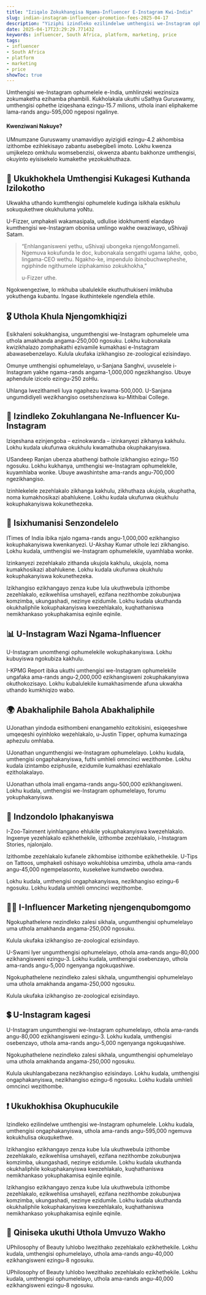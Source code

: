 ```yaml
---
title: "Iziqalo Zokukhangisa Ngama-Influencer E-Instagram Kwi-India"
slug: indian-instagram-influencer-promotion-fees-2025-04-17
description: "Yiziphi izindleko ezilindelwe umthengisi we-Instagram ophumelele e-India?"
date: 2025-04-17T23:29:29.771432
keywords: influencer, South Africa, platform, marketing, price
tags:
- influencer
- South Africa
- platform
- marketing
- price
showToc: true
---
```


Umthengisi we-Instagram ophumelele e-India, umhlinzeki wezinsiza zokumaketha ezihamba phambili. Kukholakala ukuthi uSathya Guruswamy, umthengisi ophethe iziqeshana ezingu-15.7 milions, uthola inani eliphakeme lama-rands angu-595,000 ngeposi ngalinye.

#### Kwenziwani Nakuye?
UMnumzane Guruswamy unamavidiyo ayizigidi ezingu-4.2 akhombisa izithombe ezihlekisayo zabantu asebegibeli imoto. Lokhu kwenza umjikelezo omkhulu womsebenzisi, okwenza abantu bakhonze umthengisi, okuyinto eyisisekelo kumakethe yezokukhuthaza.


## 💸 Ukukhokhela Umthengisi Kukagesi Kuthanda Izilokotho

Ukwakha uthando kumthengisi ophumelele kudinga isikhala esikhulu sokuqukethwe okukhuluma yoNtu.

U-Fizzer, umphakeli wakamasipala, udlulise idokhumenti elandayo kumthengisi we-Instagram obonisa umlingo wakhe owaziwayo, uShivaji Satam.

> “Enhlanganisweni yethu, uShivaji ubongeka njengoMongameli. Ngemuva kokufunda le doc, kubonakala sengathi ugama lakhe, qobo, lingama-CEO wethu. Ngakho-ke, impendulo ibinobuchwepheshe, ngiphinde ngithumele iziphakamiso zokukhokha,”
> 
> u-Fizzer uthe. 

Ngokwengeziwe, lo mkhuba ubalulekile ekuthuthukiseni imikhuba yokuthenga kubantu. Ingase ikuthintekele ngendlela ethile. 


## 🎖️ Uthola Khula Njengomkhiqizi

Esikhaleni sokukhangisa, ungumthengisi we-Instagram ophumelele uma uthola amakhanda angama-250,000 ngosuku. Lokhu kubonakala kwizikhalazo zomphakathi ezivamile kumakhasi e-Instagram abawasebenzelayo. Kulula ukufaka izikhangiso ze-zoological ezisindayo.

Omunye umthengisi ophumelelayo, u-Sanjana Sanghvi, uvuselele i-Instagram yakhe ngama-rands angama-1,000,000 ngezikhangiso. Ubuye aphendule izicelo ezingu-250 zoHlu.

Uhlanga lwezithameli luya ngaphezu kwama-500,000. U-Sanjana ungumdidiyeli wezikhangiso osetshenziswa ku-Mithibai College.

## 🥇 Izindleko Zokuhlangana Ne-Influencer Ku-Instagram

Iziqeshana ezinjengoba – ezinokwanda – izinkanyezi zikhanya kakhulu. Lokhu kudala ukufunwa okukhulu kwamathuba okuphakanyiswa.

USandeep Ranjan ubenza abathengi bathole izikhangiso ezingu-150 ngosuku. Lokhu kukhanya, umthengisi we-Instagram ophumelekile, kuyamhlaba wonke. Ubuye awashintshe ama-rands angu-700,000 ngezikhangiso.

Izinhlekelele zezehlakalo zikhanga kakhulu, zikhuthaza ukujola, ukuphatha, noma kumakhosikazi abahlukene. Lokhu kudala ukufunwa okukhulu kokuphakanyiswa kokunethezeka.

## 👑 Isixhumanisi Senzondelelo

ITimes of India ibika njalo ngama-rands angu-1,000,000 ezikhangiso kokuphakanyiswa kwenkanyezi. U-Akshay Kumar uthole lezi zikhangiso. Lokhu kudala, umthengisi we-Instagram ophumelekile, uyamhlaba wonke.

Izinkanyezi zezehlakalo zithanda ukujola kakhulu, ukujola, noma kumakhosikazi abahlukene. Lokhu kudala ukufunwa okukhulu kokuphakanyiswa kokunethezeka.

Izikhangiso ezikhangayo zenza kube lula ukuthwebula izithombe zezehlakalo, ezikwehlisa umshayeli, ezifana nezithombe zokubunjwa komzimba, ukungashadi, nezinye ezidumile. Lokhu kudala ukuthanda okukhaliphile kokuphakanyiswa kwezehlakalo, kuqhathaniswa nemikhankaso yokuphakamisa eqinile eqinile.

## 📊 U-Instagram Wazi Ngama-Influencer

U-Instagram unomthengi ophumelekile wokuphakanyiswa. Lokhu kubuyiswa ngokubiza kakhulu.

I-KPMG Report ibika ukuthi umthengisi we-Instagram ophumelekile ungafaka ama-rands angu-2,000,000 ezikhangisweni zokuphakanyiswa okuthokozisayo. Lokhu kubalulekile kumakhasimende afuna ukwakha uthando kumkhiqizo wabo.

## 🌍 Abakhaliphile Bahola Abakhaliphile

UJonathan yindoda esithombeni enangamehlo ezitokisini, esiqeqeshwe umqeqeshi oyinhloko wezehlakalo, u-Justin Tipper, ophuma kumazinga aphezulu omhlaba.

UJonathan ungumthengisi we-Instagram ophumelelayo. Lokhu kudala, umthengisi ongaphakanyiswa, futhi umhleli omncinci wezithombe. Lokhu kudala izintambo eziphusile, ezidumile kumakhasi ezehlakalo ezitholakalayo.

UJonathan uthola imali engama-rands angu-500,000 ezikhangisweni. Lokhu kudala, umthengisi we-Instagram ophumelelayo, forumu yokuphakanyiswa.

## 🏢 Indzondolo Iphakanyiswa

I-Zoo-Tainment iyinhlangano ehlukile yokuphakanyiswa kwezehlakalo. Ingxenye yezehlakalo ezikhethekile, izithombe zezehlakalo, i-Instagram Stories, njalonjalo.

Izithombe zezehlakalo kufanele zikhombise izithombe ezikhethekile. U-Tips on Tattoos, umphakeli oshisayo wokuhlobisa umzimba, uthola ama-rands angu-45,000 ngempelasonto, kusekelwe kumdwebo owodwa.

Lokhu kudala, umthengisi ongaphakanyiswa, nezikhangiso ezingu-6 ngosuku. Lokhu kudala umhleli omncinci wezithombe.

## 👩‍🎤 I-Influencer Marketing njengenqubomgomo

Ngokuphathelene nezindleko zalesi sikhala, ungumthengisi ophumelelayo uma uthola amakhanda angama-250,000 ngosuku.

Kulula ukufaka izikhangiso ze-zoological ezisindayo.

U-Swami Iyer ungumthengisi ophumelelayo, othola ama-rands angu-80,000 ezikhangisweni ezingu-3. Lokhu kudala, umthengisi osebenzayo, uthola ama-rands angu-5,000 ngenyanga ngokuqashiwe.

Ngokuphathelene nezindleko zalesi sikhala, ungumthengisi ophumelelayo uma uthola amakhanda angama-250,000 ngosuku.

Kulula ukufaka izikhangiso ze-zoological ezisindayo.

## 💲 U-Instagram kagesi

U-Instagram ungumthengisi we-Instagram ophumelelayo, othola ama-rands angu-80,000 ezikhangisweni ezingu-3. Lokhu kudala, umthengisi osebenzayo, uthola ama-rands angu-5,000 ngenyanga ngokuqashiwe.

Ngokuphathelene nezindleko zalesi sikhala, ungumthengisi ophumelelayo uma uthola amakhanda angama-250,000 ngosuku.

Kulula ukuhlangabezana nezikhangiso ezisindayo. Lokhu kudala, umthengisi ongaphakanyiswa, nezikhangiso ezingu-6 ngosuku. Lokhu kudala umhleli omncinci wezithombe.


## ❗ Ukukhokhisa Okuphucukile

Izindleko ezilindelwe umthengisi we-Instagram ophumelele. Lokhu kudala, umthengisi ongaphakanyiswa, uthola ama-rands angu-595,000 ngemuva kokukhulisa okuqukethwe.

Izikhangiso ezikhangayo zenza kube lula ukuthwebula izithombe zezehlakalo, ezikwehlisa umshayeli, ezifana nezithombe zokubunjwa komzimba, ukungashadi, nezinye ezidumile. Lokhu kudala ukuthanda okukhaliphile kokuphakanyiswa kwezehlakalo, kuqhathaniswa nemikhankaso yokuphakamisa eqinile eqinile.

Izikhangiso ezikhangayo zenza kube lula ukuthwebula izithombe zezehlakalo, ezikwehlisa umshayeli, ezifana nezithombe zokubunjwa komzimba, ukungashadi, nezinye ezidumile. Lokhu kudala ukuthanda okukhaliphile kokuphakanyiswa kwezehlakalo, kuqhathaniswa nemikhankaso yokuphakamisa eqinile eqinile.


## 🤑 Qiniseka ukuthi Uthola Umvuzo Wakho

UPhilosophy of Beauty luhlobo lwezithako zezehlakalo ezikhethekile. Lokhu kudala, umthengisi ophumelelayo, uthola ama-rands angu-40,000 ezikhangisweni ezingu-8 ngosuku.

UPhilosophy of Beauty luhlobo lwezithako zezehlakalo ezikhethekile. Lokhu kudala, umthengisi ophumelelayo, uthola ama-rands angu-40,000 ezikhangisweni ezingu-8 ngosuku.